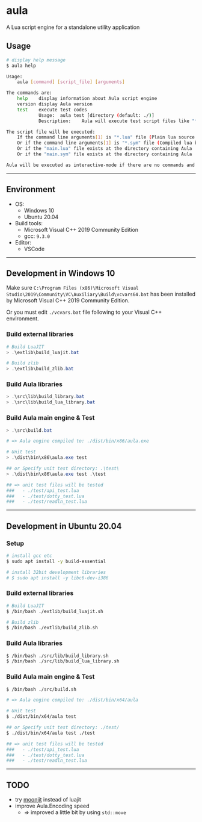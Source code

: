 # aula

A Lua script engine for a standalone utility application

## Usage

```bash
# display help message
$ aula help

Usage:
    aula [command] [script_file] [arguments]

The commands are:
    help    display information about Aula script engine
    version display Aula version
    test    execute test codes
            Usage:  aula test [directory (default: ./)]
            Description:    Aula will execute test script files like "*_test.lua" in the target directory and the sub directories

The script file will be executed:
    If the command line arguments[1] is "*.lua" file (Plain lua source code file)
    Or if the command line arguments[1] is "*.sym" file (Compiled lua byte code file)
    Or if the "main.lua" file exists at the directory containing Aula
    Or if the "main.sym" file exists at the directory containing Aula

Aula will be executed as interactive-mode if there are no commands and script files.
```

***

## Environment

- OS:
    - Windows 10
    - Ubuntu 20.04
- Build tools:
    - Microsoft Visual C++ 2019 Community Edition
    - gcc: `9.3.0`
- Editor:
    - VSCode

***

## Development in Windows 10

Make sure `C:\Program Files (x86)\Microsoft Visual Studio\2019\Community\VC\Auxiliary\Build\vcvars64.bat` has been installed by Microsoft Visual C++ 2019 Community Edition.

Or you must edit `./vcvars.bat` file following to your Visual C++ environment.

### Build external libraries
```powershell
# Build LuaJIT
> .\extlib\build_luajit.bat

# Build zlib
> .\extlib\build_zlib.bat
```

### Build Aula libraries
```powershell
> .\src\lib\build_library.bat
> .\src\lib\build_lua_library.bat
```

### Build Aula main engine & Test
```powershell
> .\src\build.bat

# => Aula engine compiled to: ./dist/bin/x86/aula.exe

# Unit test
> .\dist\bin\x86\aula.exe test

## or Specify unit test directory: .\test\
> .\dist\bin\x86\aula.exe test .\test

## => unit test files will be tested
###   - ./test/api_test.lua
###   - ./test/dotty_test.lua
###   - ./test/readln_test.lua
```

***

## Development in Ubuntu 20.04

### Setup
```bash
# install gcc etc
$ sudo apt install -y build-essential

# install 32bit development libraries
# $ sudo apt install -y libc6-dev-i386
```

### Build external libraries
```bash
# Build LuaJIT
$ /bin/bash ./extlib/build_luajit.sh

# Build zlib
$ /bin/bash ./extlib/build_zlib.sh
```

### Build Aula libraries
```bash
$ /bin/bash ./src/lib/build_library.sh
$ /bin/bash ./src/lib/build_lua_library.sh
```

### Build Aula main engine & Test
```bash
$ /bin/bash ./src/build.sh

# => Aula engine compiled to: ./dist/bin/x64/aula

# Unit test
$ ./dist/bin/x64/aula test

## or Specify unit test directory: ./test/
$ ./dist/bin/x64/aula test ./test

## => unit test files will be tested
###   - ./test/api_test.lua
###   - ./test/dotty_test.lua
###   - ./test/readln_test.lua
```

***

## TODO

- try [moonjit](https://github.com/moonjit/moonjit) instead of luajit
- improve Aula.Encoding speed
    - => improved a little bit by using `std::move`
